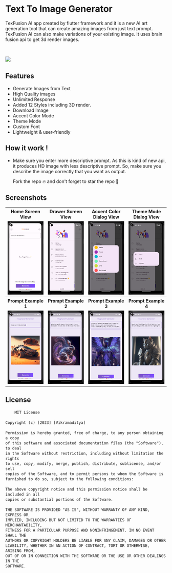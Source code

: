 # Text To Image Generator

TexFusion AI app created by flutter framework and it is a new AI art generation tool that can create amazing images from just text prompt. TexFusion AI can also make variations of your existing image. It uses brain fusion api to get 3d render images.

<Br>
<p align="left">
<a href="https://github.com/VikramadityaDev/text_to_image_gen/releases/download/v1.0.3/app-armeabi-v7a-release.apk"><img src="https://img.shields.io/github/downloads/VikramadityaDev/text_to_image_gen/total?color=g&label=Downloads&logo=android&logoColor=white&style=for-the-badge"></a>
</p>

## Features
- Generate Images from Text
- High Quality images
- Unlimited Response
- Added 12 Styles including 3D render.
- Download Image
- Accent Color Mode
- Theme Mode
- Custom Font
- Lightweight & user-friendly

## How it work !
- Make sure you enter more descriptive prompt. As this is kind of new api, it produces HD image with less descriptive prompt. So, make sure you describe the image correctly that you want as output.

    Fork the repo 🔥 and don't forget to star the repo 🌟

## Screenshots
<Table>
    <tr>                   
        <th>Home Screen View</th>
        <th>Drawer Screen View</th>
        <th>Accent Color Dialog View</th>
        <th>Theme Mode Dialog View</th>
    </tr>
    <tr>
        <td><img src="screenshots/Screenshot 8.png" width=300/></td>
        <td><img src="screenshots/Screenshot 5.png" width=300/></td>
        <td><img src="screenshots/Screenshot 6.png" width=300/></td>
        <td><img src="screenshots/Screenshot 7.png" width=300/></td>
    </tr>
    <tr>                   
        <th>Prompt Example 1</th>
        <th>Prompt Example 2</th>
        <th>Prompt Example 3</th>
        <th>Prompt Example 4</th>
    </tr>
    <tr>
        <td><img src="screenshots/Screenshot 1.png" width=300/></td>
        <td><img src="screenshots/Screenshot 2.png" width=300/></td>
        <td><img src="screenshots/Screenshot 3.png" width=300/></td>
        <td><img src="screenshots/Screenshot 4.png" width=300/></td>
    </tr>
</Table>
    
## License
```
    MIT License

Copyright (c) [2023] [Vikramaditya]

Permission is hereby granted, free of charge, to any person obtaining a copy
of this software and associated documentation files (the "Software"), to deal
in the Software without restriction, including without limitation the rights
to use, copy, modify, merge, publish, distribute, sublicense, and/or sell
copies of the Software, and to permit persons to whom the Software is
furnished to do so, subject to the following conditions:

The above copyright notice and this permission notice shall be included in all
copies or substantial portions of the Software.

THE SOFTWARE IS PROVIDED "AS IS", WITHOUT WARRANTY OF ANY KIND, EXPRESS OR
IMPLIED, INCLUDING BUT NOT LIMITED TO THE WARRANTIES OF MERCHANTABILITY,
FITNESS FOR A PARTICULAR PURPOSE AND NONINFRINGEMENT. IN NO EVENT SHALL THE
AUTHORS OR COPYRIGHT HOLDERS BE LIABLE FOR ANY CLAIM, DAMAGES OR OTHER
LIABILITY, WHETHER IN AN ACTION OF CONTRACT, TORT OR OTHERWISE, ARISING FROM,
OUT OF OR IN CONNECTION WITH THE SOFTWARE OR THE USE OR OTHER DEALINGS IN THE
SOFTWARE.
```
